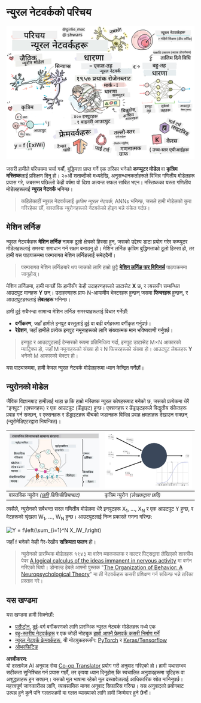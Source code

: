 <!--
CO_OP_TRANSLATOR_METADATA:
{
  "original_hash": "1c6b8c7c1778a35fc1139b7f2aecb7b3",
  "translation_date": "2025-08-26T10:23:07+00:00",
  "source_file": "lessons/3-NeuralNetworks/README.md",
  "language_code": "ne"
}
-->
# न्युरल नेटवर्कको परिचय

![न्युरल नेटवर्कको परिचयको सामग्रीको सारांश एक चित्रमा](../../../../translated_images/ai-neuralnetworks.1c687ae40bc86e834f497844866a26d3e0886650a67a4bbe29442e2f157d3b18.ne.png)

जसरी हामीले परिचयमा चर्चा गर्यौं, बुद्धिमत्ता प्राप्त गर्ने एक तरिका भनेको **कम्प्युटर मोडेल** वा **कृत्रिम मस्तिष्क**लाई प्रशिक्षण दिनु हो। २०औं शताब्दीको मध्यदेखि, अनुसन्धानकर्ताहरूले विभिन्न गणितीय मोडेलहरू प्रयास गरे, जबसम्म पछिल्लो केही वर्षमा यो दिशा अत्यन्त सफल साबित भएन। मस्तिष्कका यस्ता गणितीय मोडेलहरूलाई **न्युरल नेटवर्क** भनिन्छ।

> कहिलेकाहीं न्युरल नेटवर्कलाई *कृत्रिम न्युरल नेटवर्क*, ANNs भनिन्छ, जसले हामी मोडेलको कुरा गरिरहेका छौं, वास्तविक न्युरोनहरूको नेटवर्कको होइन भन्ने संकेत गर्दछ।

## मेशिन लर्निङ

न्युरल नेटवर्कहरू **मेशिन लर्निङ** नामक ठूलो क्षेत्रको हिस्सा हुन्, जसको उद्देश्य डाटा प्रयोग गरेर कम्प्युटर मोडेलहरूलाई समस्या समाधान गर्न सक्षम बनाउनु हो। मेशिन लर्निङ कृत्रिम बुद्धिमत्ताको ठूलो हिस्सा हो, तर हामी यस पाठ्यक्रममा परम्परागत मेशिन लर्निङलाई समेट्दैनौं।

> परम्परागत मेशिन लर्निङबारे थप जान्नको लागि हाम्रो छुट्टै **[मेशिन लर्निङ फर बिगिनर्स](http://github.com/microsoft/ml-for-beginners)** पाठ्यक्रममा जानुहोस्।

मेशिन लर्निङमा, हामी मान्छौं कि हामीसँग केही उदाहरणहरूको डाटासेट **X** छ, र त्यससँग सम्बन्धित आउटपुट मानहरू **Y** छन्। उदाहरणहरू प्रायः N-आयामीय भेक्टरहरू हुन्छन् जसमा **फिचरहरू** हुन्छन्, र आउटपुटहरूलाई **लेबलहरू** भनिन्छ।

हामी दुई सबैभन्दा सामान्य मेशिन लर्निङ समस्याहरूलाई विचार गर्नेछौं:

* **वर्गीकरण**, जहाँ हामीले इनपुट वस्तुलाई दुई वा बढी वर्गहरूमा वर्गीकृत गर्नुपर्छ।
* **रेग्रेशन**, जहाँ हामीले प्रत्येक इनपुट नमूनाहरूको लागि संख्यात्मक मान भविष्यवाणी गर्नुपर्छ।

> इनपुट र आउटपुटलाई टेन्सरको रूपमा प्रतिनिधित्व गर्दा, इनपुट डाटासेट M×N आकारको म्याट्रिक्स हो, जहाँ M नमूनाहरूको संख्या हो र N फिचरहरूको संख्या हो। आउटपुट लेबलहरू **Y** भनेको M आकारको भेक्टर हो।

यस पाठ्यक्रममा, हामी केवल न्युरल नेटवर्क मोडेलहरूमा ध्यान केन्द्रित गर्नेछौं।

## न्युरोनको मोडेल

जैविक विज्ञानबाट हामीलाई थाहा छ कि हाम्रो मस्तिष्क न्युरल कोषहरूबाट बनेको छ, जसको प्रत्येकमा धेरै "इनपुट" (एक्सनहरू) र एक आउटपुट (डेंड्राइट) हुन्छ। एक्सनहरू र डेंड्राइटहरूले विद्युतीय संकेतहरू प्रवाह गर्न सक्छन्, र एक्सनहरू र डेंड्राइटहरू बीचको जडानहरू विभिन्न प्रवाह क्षमताहरू देखाउन सक्छन् (न्युरोमेडिएटरद्वारा नियन्त्रित)।

![न्युरोनको मोडेल](../../../../translated_images/synapse-wikipedia.ed20a9e4726ea1c6a3ce8fec51c0b9bec6181946dca0fe4e829bc12fa3bacf01.ne.jpg) | ![न्युरोनको मोडेल](../../../../translated_images/artneuron.1a5daa88d20ebe6f5824ddb89fba0bdaaf49f67e8230c1afbec42909df1fc17e.ne.png)
----|----
वास्तविक न्युरोन *([छवि](https://en.wikipedia.org/wiki/Synapse#/media/File:SynapseSchematic_lines.svg) विकिपीडियाबाट)* | कृत्रिम न्युरोन *(लेखकद्वारा छवि)*

त्यसैले, न्युरोनको सबैभन्दा सरल गणितीय मोडेलमा धेरै इनपुटहरू X<sub>1</sub>, ..., X<sub>N</sub> र एक आउटपुट Y हुन्छ, र वेटहरूको श्रृंखला W<sub>1</sub>, ..., W<sub>N</sub> हुन्छ। आउटपुटलाई निम्न प्रकारले गणना गरिन्छ:

<img src="images/netout.png" alt="Y = f\left(\sum_{i=1}^N X_iW_i\right)" width="131" height="53" align="center"/>

जहाँ f भनेको केही गैर-रेखीय **सक्रियता फलन** हो।

> न्युरोनको प्रारम्भिक मोडेलहरू १९४३ मा वारेन म्याककलक र वाल्टर पिट्सद्वारा लेखिएको शास्त्रीय पेपर [A logical calculus of the ideas immanent in nervous activity](https://www.cs.cmu.edu/~./epxing/Class/10715/reading/McCulloch.and.Pitts.pdf) मा वर्णन गरिएको थियो। डोनाल्ड हेबले आफ्नो पुस्तक "[The Organization of Behavior: A Neuropsychological Theory](https://books.google.com/books?id=VNetYrB8EBoC)" मा ती नेटवर्कहरू कसरी प्रशिक्षण गर्न सकिन्छ भन्ने तरिका प्रस्ताव गरे।

## यस खण्डमा

यस खण्डमा हामी सिक्नेछौं:
* [पर्सेप्ट्रोन](03-Perceptron/README.md), दुई-वर्ग वर्गीकरणको लागि प्रारम्भिक न्युरल नेटवर्क मोडेलहरू मध्ये एक
* [बहु-स्तरीय नेटवर्कहरू](04-OwnFramework/README.md) र एक जोडी नोटबुक [हाम्रो आफ्नै फ्रेमवर्क कसरी निर्माण गर्ने](../../../../lessons/3-NeuralNetworks/04-OwnFramework/OwnFramework.ipynb)
* [न्युरल नेटवर्क फ्रेमवर्कहरू](05-Frameworks/README.md), यी नोटबुकहरूसँग: [PyTorch](../../../../lessons/3-NeuralNetworks/05-Frameworks/IntroPyTorch.ipynb) र [Keras/Tensorflow](../../../../lessons/3-NeuralNetworks/05-Frameworks/IntroKerasTF.ipynb)
* [ओभरफिटिङ](../../../../lessons/3-NeuralNetworks/05-Frameworks)

**अस्वीकरण**:  
यो दस्तावेज़ AI अनुवाद सेवा [Co-op Translator](https://github.com/Azure/co-op-translator) प्रयोग गरी अनुवाद गरिएको हो। हामी यथासम्भव सटीकता सुनिश्चित गर्न प्रयास गर्छौं, तर कृपया ध्यान दिनुहोस् कि स्वचालित अनुवादहरूमा त्रुटिहरू वा अशुद्धताहरू हुन सक्छन्। यसको मूल भाषामा रहेको मूल दस्तावेज़लाई आधिकारिक स्रोत मानिनुपर्छ। महत्त्वपूर्ण जानकारीका लागि, व्यावसायिक मानव अनुवाद सिफारिस गरिन्छ। यस अनुवादको प्रयोगबाट उत्पन्न हुने कुनै पनि गलतफहमी वा गलत व्याख्याको लागि हामी जिम्मेवार हुने छैनौं।